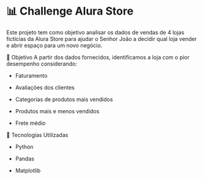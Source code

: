 # 📊 Challenge Alura Store

Este projeto tem como objetivo analisar os dados de vendas de 4 lojas fictícias da Alura Store para ajudar o Senhor João a decidir qual loja vender e abrir espaço para um novo negócio.

📌 Objetivo
A partir dos dados fornecidos, identificamos a loja com o pior desempenho considerando:

* Faturamento

* Avaliações dos clientes

* Categorias de produtos mais vendidos

* Produtos mais e menos vendidos

* Frete médio

🧰 Tecnologias Utilizadas

* Python

* Pandas

* Matplotlib